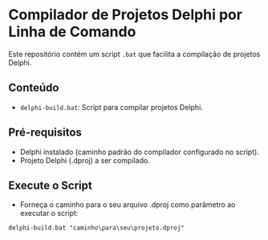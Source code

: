 # Compilador de Projetos Delphi por Linha de Comando

Este repositório contém um script `.bat` que facilita a compilação de projetos Delphi.

## Conteúdo

- `delphi-build.bat`: Script para compilar projetos Delphi.

## Pré-requisitos

- Delphi instalado (caminho padrão do compilador configurado no script).
- Projeto Delphi (.dproj) a ser compilado.

## Execute o Script

- Forneça o caminho para o seu arquivo .dproj como parâmetro ao executar o script:

`delphi-build.bat "caminho\para\seu\projeto.dproj"`
